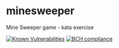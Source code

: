 # minesweeper
Mine Sweeper game - kata exercise

[![Known Vulnerabilities](https://snyk.io/test/github/undeadgrishnackh/minesweeper/badge.svg)](https://snyk.io/test/github/undeadgrishnackh/minesweeper/)
[![BCH compliance](https://bettercodehub.com/edge/badge/undeadgrishnackh/minesweeper?branch=master)](https://bettercodehub.com/)
